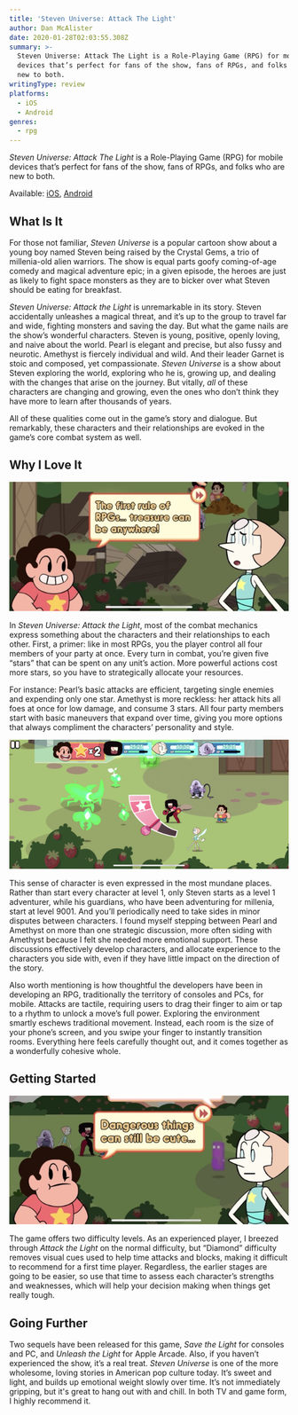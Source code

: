 ```yaml
---
title: 'Steven Universe: Attack The Light'
author: Dan McAlister
date: 2020-01-28T02:03:55.308Z
summary: >-
  Steven Universe: Attack The Light is a Role-Playing Game (RPG) for mobile
  devices that’s perfect for fans of the show, fans of RPGs, and folks who are
  new to both. 
writingType: review
platforms: 
  - iOS
  - Android
genres:
  - rpg
---
```

*Steven Universe: Attack The Light* is a Role-Playing Game (RPG) for mobile devices that’s perfect for fans of the show, fans of RPGs, and folks who are new to both. 

Available: [iOS](https://apps.apple.com/us/app/attack-the-light/id941380906), [Android](https://play.google.com/store/apps/details?id=com.turner.stevenrpg&hl=en_US)

## What Is It

For those not familiar, *Steven Universe* is a popular cartoon show about a young boy named Steven being raised by the Crystal Gems, a trio of millenia-old alien warriors. The show is equal parts goofy coming-of-age comedy and magical adventure epic; in a given episode, the heroes are just as likely to fight space monsters as they are to bicker over what Steven should be eating for breakfast.

*Steven Universe: Attack the Light* is unremarkable in its story. Steven accidentally unleashes a magical threat, and it’s up to the group to travel far and wide, fighting monsters and saving the day. But what the game nails are the show’s wonderful characters. Steven is young, positive, openly loving, and naive about the world. Pearl is elegant and precise, but also fussy and neurotic. Amethyst is fiercely individual and wild. And their leader Garnet is stoic and composed, yet compassionate. *Steven Universe* is a show about Steven exploring the world, exploring who he is, growing up, and dealing with the changes that arise on the journey. But vitally, *all* of these characters are changing and growing, even the ones who don’t think they have more to learn after thousands of years.

All of these qualities come out in the game’s story and dialogue. But remarkably, these characters and their relationships are evoked in the game’s core combat system as well.

## Why I Love It

![Image of Steven telling Pearl, "The first rule of RPGs...treasure can be anywhere!"](/static/img/IMG_2235-2.jpeg "The perfect introductory RPG.")

In *Steven Universe: Attack the Light*, most of the combat mechanics express something about the characters and their relationships to each other. First, a primer: like in most RPGs, you the player control all four members of your party at once. Every turn in combat, you’re given five “stars” that can be spent on any unit’s action. More powerful actions cost more stars, so you have to strategically allocate your resources.

For instance: Pearl’s basic attacks are efficient, targeting single enemies and expending only one star. Amethyst is more reckless: her attack hits all foes at once for low damage, and consume 3 stars. All four party members start with basic maneuvers that expand over time, giving you more options that always compliment the characters’ personality and style.

![Image of a battle scene, with Garnet charging up an attack. ](/static/img/IMG_2247-2.png "Attacks are all based on timing, and evocative of each character. ")

This sense of character is even expressed in the most mundane places. Rather than start every character at level 1, only Steven starts as a level 1 adventurer, while his guardians, who have been adventuring for millenia, start at level 9001. And you’ll periodically need to take sides in minor disputes between characters. I found myself stepping between Pearl and Amethyst on more than one strategic discussion, more often siding with Amethyst because I felt she needed more emotional support. These discussions effectively develop characters, and allocate experience to the characters you side with, even if they have little impact on the direction of the story.

Also worth mentioning is how thoughtful the developers have been in developing an RPG, traditionally the territory of consoles and PCs, for mobile. Attacks are tactile, requiring users to drag their finger to aim or tap to a rhythm to unlock a move’s full power. Exploring the environment smartly eschews traditional movement. Instead, each room is the size of your phone’s screen, and you swipe your finger to instantly transition rooms. Everything here feels carefully thought out, and it comes together as a wonderfully cohesive whole.

## Getting Started

![Image of Steven telling Pearl, "Dangerous things can still be cute..."](/static/img/IMG_2239-2.jpeg "The best art reflects life. ")

The game offers two difficulty levels. As an experienced player, I breezed through *Attack the Light* on the normal difficulty, but “Diamond” difficulty removes visual cues used to help time attacks and blocks, making it difficult to recommend for a first time player. Regardless, the earlier stages are going to be easier, so use that time to assess each character’s strengths and weaknesses, which will help your decision making when things get really tough.

## Going Further

Two sequels have been released for this game, *Save the Light* for consoles and PC, and *Unleash the Light* for Apple Arcade. Also, if you haven’t experienced the show, it’s a real treat. *Steven Universe* is one of the more wholesome, loving stories in American pop culture today. It’s sweet and light, and builds up emotional weight slowly over time. It’s not immediately gripping, but it's great to hang out with and chill. In both TV and game form, I highly recommend it.
